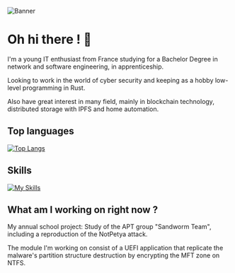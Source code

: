 ![Banner](https://github.com/sven-eliasen/sven-eliasen/blob/main/personal-banner3.png)
# Oh hi there ! 👋

I'm a young IT enthusiast from France studying for a Bachelor Degree in network and software engineering, in apprenticeship.

Looking to work in the world of cyber security and keeping as a hobby low-level programming in Rust. 

Also have great interest in many field, mainly in blockchain technology, distributed storage with IPFS and home automation.

## Top languages
[![Top Langs](https://github-readme-stats.vercel.app/api/top-langs/?username=sven-eliasen)](https://github.com/anuraghazra/github-readme-stats)

## Skills
[![My Skills](https://skillicons.dev/icons?i=linux,rust,py,bash,powershell,c,php,html,css,js,git,mysql,docker,gtk,qt)](https://skillicons.dev)

## What am I working on right now ?

My annual school project: Study of the APT group "Sandworm Team", including a reproduction of the NotPetya attack.

The module I'm working on consist of a UEFI application that replicate the malware's partition structure destruction
by encrypting the MFT zone on NTFS.
